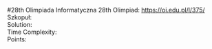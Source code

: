 #28th Olimpiada Informatyczna
28th Olimpiad: https://oi.edu.pl/l/375/ <br />
Szkopuł:  <br />
Solution:  <br />
Time Complexity: <br />
Points:  <br />